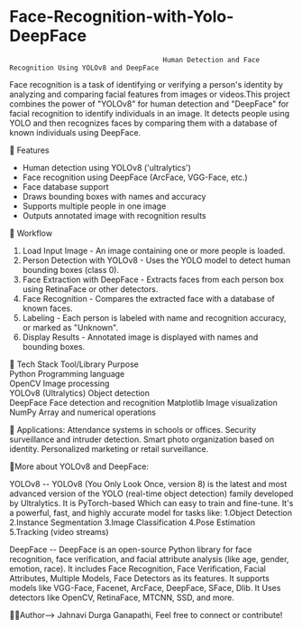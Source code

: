 # Face-Recognition-with-Yolo-DeepFace
                                          Human Detection and Face Recognition Using YOLOv8 and DeepFace
Face recognition is a task of identifying or verifying a person's identity by analyzing and comparing facial features from images or videos.This project combines the power of "YOLOv8" for human detection and "DeepFace" for facial recognition to identify individuals in an image. It detects people using YOLO and then recognizes faces by comparing them with a database of known individuals using DeepFace.

🚀 Features
-  Human detection using YOLOv8 ('ultralytics')
-   Face recognition using DeepFace (ArcFace, VGG-Face, etc.)
-   Face database support
-   Draws bounding boxes with names and accuracy
-   Supports multiple people in one image
-   Outputs annotated image with recognition results

🚀 Workflow
1. Load Input Image - An image containing one or more people is loaded.
2. Person Detection with YOLOv8 - Uses the YOLO model to detect human bounding boxes (class 0).
3. Face Extraction with DeepFace - Extracts faces from each person box using RetinaFace or other detectors.
4. Face Recognition - Compares the extracted face with a database of known faces.
5. Labeling - Each person is labeled with name and recognition accuracy, or marked as "Unknown".
6. Display Results - Annotated image is displayed with names and bounding boxes.

🚀 Tech Stack
Tool/Library                    Purpose                        
Python                        Programming language          
OpenCV                        Image processing               
YOLOv8 (Ultralytics)          Object detection             
DeepFace                      Face detection and recognition 
Matplotlib                    Image visualization            
NumPy                         Array and numerical operations 

🚀 Applications:
Attendance systems in schools or offices.
Security surveillance and intruder detection.
Smart photo organization based on identity.
Personalized marketing or retail surveillance.

📍More about YOLOv8 and DeepFace:

YOLOv8 -- YOLOv8 (You Only Look Once, version 8) is the latest and most advanced version of the YOLO (real-time object detection) family developed by Ultralytics. It is PyTorch-based Which can easy to train and fine-tune. It's a powerful, fast, and highly accurate model for tasks like:
1.Object Detection
2.Instance Segmentation
3.Image Classification
4.Pose Estimation
5.Tracking (video streams)

DeepFace -- DeepFace is an open-source Python library for face recognition, face verification, and facial attribute analysis (like age, gender, emotion, race). It includes  Face Recognition, Face Verification, Facial Attributes, Multiple Models, Face Detectors as its features. It supports models like VGG-Face, Facenet, ArcFace, DeepFace, SFace, Dlib. It Uses detectors like OpenCV, RetinaFace, MTCNN, SSD, and more.

🙋‍♀️Author-->
Jahnavi Durga Ganapathi, 
Feel free to connect or contribute!
